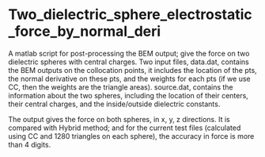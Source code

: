 # Two_dielectric_sphere_electrostatic_force_by_normal_deri
A matlab script for post-processing the BEM output; give the force on two dielectric spheres with central charges.
Two input files,
data.dat, contains the BEM outputs on the collocation points, it includes the location of the pts, the normal derivative on these pts, and the weights for each pts (if we use CC, then the weights are the triangle areas).
source.dat, contains the information about the two spheres, including the location of their centers, their central charges, and the inside/outside dielectric constants.

The output gives the force on both spheres, in x, y, z directions. It is compared with Hybrid method; and for the current test files (calculated using CC and 1280 triangles on each sphere), the accuracy in force is more than 4 digits.

